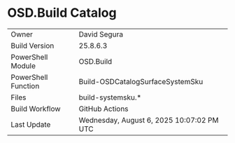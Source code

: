 ﻿# OSD.Build Catalog

| | |
|-|-|
| Owner | David Segura |
| Build Version | 25.8.6.3 |
| PowerShell Module | OSD.Build |
| PowerShell Function | Build-OSDCatalogSurfaceSystemSku |
| Files | build-systemsku.* |
| Build Workflow | GitHub Actions |
| Last Update | Wednesday, August 6, 2025 10:07:02 PM UTC |
